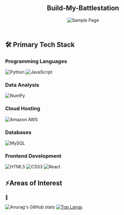 <article class="wrapper">
  <header>
    <h1 class="pageTitle"> Build-My-Battlestation</h1>
    <img src="image/drn.gif" alt="Sample Page">
   
  </header>
 
## 🛠 Primary Tech Stack 

### Programming Languages

![Python](https://img.shields.io/badge/Python-FFD43B?style=for-the-badge&logo=python&logoColor=blue)
![JavaScript](https://img.shields.io/badge/JavaScript-323330?style=for-the-badge&logo=javascript&logoColor=F7DF1E)


### Data Analysis

![NumPy](https://img.shields.io/badge/Numpy-777BB4?style=for-the-badge&logo=numpy&logoColor=white)


### Cloud Hosting

![Amazon AWS](https://img.shields.io/badge/Amazon_AWS-FF9900?style=for-the-badge&logo=amazonaws&logoColor=white)


### Databases

![MySQL](https://img.shields.io/badge/MySQL-005C84?style=for-the-badge&logo=mysql&logoColor=white)

### Frontend Development

![HTML5](https://img.shields.io/badge/HTML5-E34F26?style=for-the-badge&logo=html5&logoColor=white)
![CSS3](https://img.shields.io/badge/CSS3-1572B6?style=for-the-badge&logo=css3&logoColor=white)
![React](https://img.shields.io/badge/React-20232A?style=for-the-badge&logo=react&logoColor=61DAFB)


## ⚡Areas of Interest


🌟 



![Anurag's GitHub stats](https://github-readme-stats.vercel.app/api?username=deehawk&show_icons=true&theme=radical)
[![Top Langs](https://github-readme-stats.vercel.app/api/top-langs/?username=anuraghazra&hide_progress=true)](https://github.com/anuraghazra/github-readme-stats)
